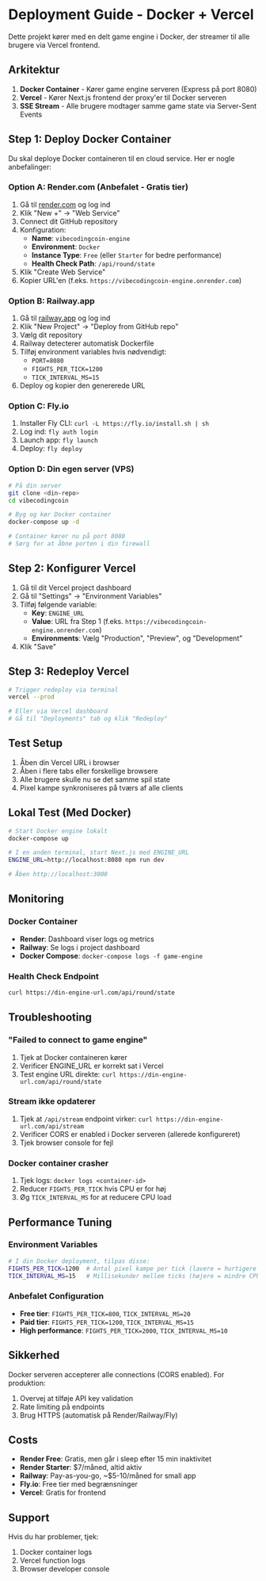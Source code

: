 # Deployment Guide - Docker + Vercel

Dette projekt kører med en delt game engine i Docker, der streamer til alle brugere via Vercel frontend.

## Arkitektur

1. **Docker Container** - Kører game engine serveren (Express på port 8080)
2. **Vercel** - Kører Next.js frontend der proxy'er til Docker serveren
3. **SSE Stream** - Alle brugere modtager samme game state via Server-Sent Events

## Step 1: Deploy Docker Container

Du skal deploye Docker containeren til en cloud service. Her er nogle anbefalinger:

### Option A: Render.com (Anbefalet - Gratis tier)

1. Gå til [render.com](https://render.com) og log ind
2. Klik "New +" → "Web Service"
3. Connect dit GitHub repository
4. Konfiguration:
   - **Name**: `vibecodingcoin-engine`
   - **Environment**: `Docker`
   - **Instance Type**: `Free` (eller `Starter` for bedre performance)
   - **Health Check Path**: `/api/round/state`
5. Klik "Create Web Service"
6. Kopier URL'en (f.eks. `https://vibecodingcoin-engine.onrender.com`)

### Option B: Railway.app

1. Gå til [railway.app](https://railway.app) og log ind
2. Klik "New Project" → "Deploy from GitHub repo"
3. Vælg dit repository
4. Railway detecterer automatisk Dockerfile
5. Tilføj environment variables hvis nødvendigt:
   - `PORT=8080`
   - `FIGHTS_PER_TICK=1200`
   - `TICK_INTERVAL_MS=15`
6. Deploy og kopier den genererede URL

### Option C: Fly.io

1. Installer Fly CLI: `curl -L https://fly.io/install.sh | sh`
2. Log ind: `fly auth login`
3. Launch app: `fly launch`
4. Deploy: `fly deploy`

### Option D: Din egen server (VPS)

```bash
# På din server
git clone <din-repo>
cd vibecodingcoin

# Byg og kør Docker container
docker-compose up -d

# Container kører nu på port 8080
# Sørg for at åbne porten i din firewall
```

## Step 2: Konfigurer Vercel

1. Gå til dit Vercel project dashboard
2. Gå til "Settings" → "Environment Variables"
3. Tilføj følgende variable:
   - **Key**: `ENGINE_URL`
   - **Value**: URL fra Step 1 (f.eks. `https://vibecodingcoin-engine.onrender.com`)
   - **Environments**: Vælg "Production", "Preview", og "Development"
4. Klik "Save"

## Step 3: Redeploy Vercel

```bash
# Trigger redeploy via terminal
vercel --prod

# Eller via Vercel dashboard
# Gå til "Deployments" tab og klik "Redeploy"
```

## Test Setup

1. Åben din Vercel URL i browser
2. Åben i flere tabs eller forskellige browsere
3. Alle brugere skulle nu se det samme spil state
4. Pixel kampe synkroniseres på tværs af alle clients

## Lokal Test (Med Docker)

```bash
# Start Docker engine lokalt
docker-compose up

# I en anden terminal, start Next.js med ENGINE_URL
ENGINE_URL=http://localhost:8080 npm run dev

# Åben http://localhost:3000
```

## Monitoring

### Docker Container

- **Render**: Dashboard viser logs og metrics
- **Railway**: Se logs i project dashboard
- **Docker Compose**: `docker-compose logs -f game-engine`

### Health Check Endpoint

```bash
curl https://din-engine-url.com/api/round/state
```

## Troubleshooting

### "Failed to connect to game engine"

1. Tjek at Docker containeren kører
2. Verificer ENGINE_URL er korrekt sat i Vercel
3. Test engine URL direkte: `curl https://din-engine-url.com/api/round/state`

### Stream ikke opdaterer

1. Tjek at `/api/stream` endpoint virker: `curl https://din-engine-url.com/api/stream`
2. Verificer CORS er enabled i Docker serveren (allerede konfigureret)
3. Tjek browser console for fejl

### Docker container crasher

1. Tjek logs: `docker logs <container-id>`
2. Reducer `FIGHTS_PER_TICK` hvis CPU er for høj
3. Øg `TICK_INTERVAL_MS` for at reducere CPU load

## Performance Tuning

### Environment Variables

```bash
# I din Docker deployment, tilpas disse:
FIGHTS_PER_TICK=1200  # Antal pixel kampe per tick (lavere = hurtigere server)
TICK_INTERVAL_MS=15   # Millisekunder mellem ticks (højere = mindre CPU)
```

### Anbefalet Configuration

- **Free tier**: `FIGHTS_PER_TICK=800`, `TICK_INTERVAL_MS=20`
- **Paid tier**: `FIGHTS_PER_TICK=1200`, `TICK_INTERVAL_MS=15`
- **High performance**: `FIGHTS_PER_TICK=2000`, `TICK_INTERVAL_MS=10`

## Sikkerhed

Docker serveren accepterer alle connections (CORS enabled). For produktion:

1. Overvej at tilføje API key validation
2. Rate limiting på endpoints
3. Brug HTTPS (automatisk på Render/Railway/Fly)

## Costs

- **Render Free**: Gratis, men går i sleep efter 15 min inaktivitet
- **Render Starter**: $7/måned, altid aktiv
- **Railway**: Pay-as-you-go, ~$5-10/måned for small app
- **Fly.io**: Free tier med begrænsninger
- **Vercel**: Gratis for frontend

## Support

Hvis du har problemer, tjek:
1. Docker container logs
2. Vercel function logs
3. Browser developer console
